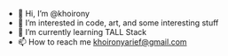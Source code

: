 - 👋 Hi, I’m @khoirony
- 👀 I’m interested in code, art, and some interesting stuff
- 🌱 I’m currently learning TALL Stack
- 📫 How to reach me khoironyarief@gmail.com

<!---
khoirony/khoirony is a ✨ special ✨ repository because its `README.md` (this file) appears on your GitHub profile.
You can click the Preview link to take a look at your changes.
--->
